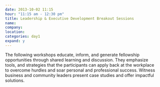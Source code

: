 ```yaml
---
date: 2013-10-02 11:15
hour: "11:15 am - 12:30 pm"
title: Leadership & Executive Development Breakout Sessions
name:
company:
location: 
categories: day1
expand: y
---
```


The following workshops educate, inform, and generate fellowship opportunities through shared learning and discussion. They emphasize tools, and strategies that the participants can apply back at the workplace to overcome hurdles and soar personal and professional success. Witness business and community leaders present case studies and offer impactful solutions.       